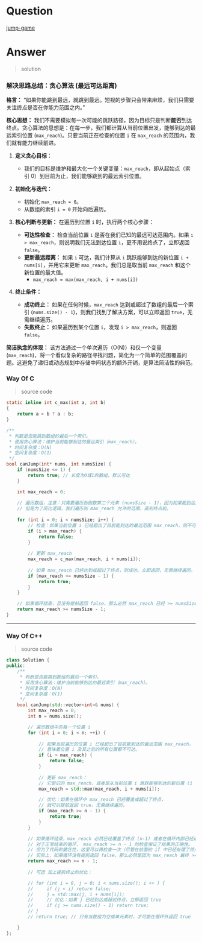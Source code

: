 # Question

[jump-game](https://leetcode.cn/problems/jump-game/)



# Answer

> solution

### **解决思路总结：贪心算法 (最远可达距离)**

**格言：** “如果你能跳到最远，就跳到最远。短视的步骤只会带来麻烦，我们只需要关注终点是否在你能力范围之内。”

**核心思想：**
我们不需要模拟每一次可能的跳跃路径，因为目标只是判断**能否**到达终点。贪心算法的思想是：在每一步，我们都计算从当前位置出发，能够到达的最远索引位置 (`max_reach`)。只要当前正在检查的位置 `i` 在 `max_reach` 的范围内，我们就有能力继续前进。

1.  **定义贪心目标：**
    *   我们的目标是维护和最大化一个关键变量：`max_reach`，即从起始点（索引 0）到目前为止，我们能够跳到的最远索引位置。

2.  **初始化与迭代：**
    *   初始化 `max_reach = 0`。
    *   从数组的索引 `i = 0` 开始向后遍历。

3.  **核心判断与更新：**
    在遍历到位置 `i` 时，执行两个核心步骤：

    *   **可达性检查：** 检查当前位置 `i` 是否在我们已知的最远可达范围内。如果 `i > max_reach`，则说明我们无法到达位置 `i`，更不用说终点了，立即返回 `false`。
    *   **更新最远距离：** 如果 `i` 可达，我们计算从 `i` 跳跃能够到达的新位置 `i + nums[i]`，并用它来更新 `max_reach`。我们总是取当前 `max_reach` 和这个新位置的最大值。
        *   `max_reach = max(max_reach, i + nums[i])`

4.  **终止条件：**
    *   **成功终止：** 如果在任何时候，`max_reach` 达到或超过了数组的最后一个索引 (`nums.size() - 1`)，则我们找到了解决方案，可以立即返回 `true`，无需继续遍历。
    *   **失败终止：** 如果遍历到某个位置 `i`，发现 `i > max_reach`，则返回 `false`。

**简洁执念的体现：**
该方法通过一个单次遍历（O(N)）和仅一个变量 (`max_reach`)，将一个看似复杂的路径寻找问题，简化为一个简单的范围覆盖问题。这避免了递归或动态规划中存储中间状态的额外开销，是算法简洁性的典范。

### Way Of C

> source code

```c
static inline int c_max(int a, int b)
{
    return a > b ? a : b;
}

/**
 * 判断是否能跳到数组的最后一个索引。
 * 使用贪心算法：维护当前能够到达的最远索引（max_reach）。
 * 时间复杂度：O(N)
 * 空间复杂度：O(1)
 */
bool canJump(int* nums, int numsSize) {
    if (numsSize <= 1) {
        return true; // 长度为0或1的数组，默认可达
    }

    int max_reach = 0;
    
    // 遍历数组，注意：只需要遍历到倒数第二个元素 (numsSize - 1)，因为如果能到达那里，就一定能到达终点。
    // 但是为了简化逻辑，我们遍历到 max_reach 允许的范围，直到终点前。
    
    for (int i = 0; i < numsSize; i++) {
        // 检查：如果当前位置 i 已经超出了目前能到达的最远范围 max_reach，则不可达。
        if (i > max_reach) {
            return false;
        }
        
        // 更新 max_reach
        max_reach = c_max(max_reach, i + nums[i]);
        
        // 如果 max_reach 已经达到或超过了终点，则成功。立即返回，无需继续遍历。
        if (max_reach >= numsSize - 1) {
            return true;
        }
    }

    // 如果循环结束，且没有提前返回 false，那么必然 max_reach 已经 >= numsSize - 1。
    return max_reach >= numsSize - 1;
}
```

---

### Way Of C++

> source code

```c++
class Solution {
public:
    /**
     * 判断是否能跳到数组的最后一个索引。
     * 采用贪心算法：维护当前能够到达的最远索引（max_reach）。
     * 时间复杂度：O(N)
     * 空间复杂度：O(1)
     */
    bool canJump(std::vector<int>& nums) {
        int max_reach = 0;
        int n = nums.size();

        // 遍历数组中的每一个位置 i
        for (int i = 0; i < n; ++i) {
            
            // 如果当前遍历的位置 i 已经超出了目前能到达的最远范围 max_reach，
            // 意味着位置 i 及其之后的所有位置都不可达。
            if (i > max_reach) {
                return false;
            }
            
            // 更新 max_reach：
            // 它是旧的 max_reach，或者是从当前位置 i 跳跃能够到达的新位置 (i + nums[i])，取两者最大值。
            max_reach = std::max(max_reach, i + nums[i]);

            // 优化：如果在循环中 max_reach 已经覆盖或超过了终点，
            // 就可以提前返回 true，无需继续遍历。
            if (max_reach >= n - 1) {
                return true;
            }
        }

        // 如果循环结束，max_reach 必然已经覆盖了终点 (n-1) 或者在循环内部已经返回了 true/false。
        // 对于正常结束的循环， max_reach >= n - 1 的检查保证了结果的正确性。
        // 但为了代码的健壮性，这里可以再检查一次（尽管在前面的 if 中已经处理了终点）。
        // 实际上，如果循环没有提前返回 false，那么必然是因为 max_reach 最终 >= n - 1。
        return max_reach >= n - 1; 
        
        // 可选 加上提前终止的优化：

        // for (int i = 0, j = 0; i < nums.size(); i ++ ) {
        //     if (j < i) return false;
        //     j = std::max(j, i + nums[i]);
        //     // 优化：如果 j 已经到达或超过终点，立即返回 true
        //     if (j >= nums.size() - 1) return true;
        // }
        // return true; // 只有当数组为空或单元素时，才可能在循环外返回 true

    }
};
```
